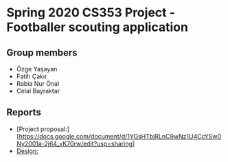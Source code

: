 # Spring 2020 CS353 Project - Footballer scouting application

## Group members
- Özge Yaşayan
- Fatih Çakır 
- Rabia Nur Önal 
- Celal Bayraktar

## Reports
- [Project proposal:] [https://docs.google.com/document/d/1YGsHTbjRLnC9wNz1U4CcYSw0Ny2001a-2j64_yK70rw/edit?usp=sharing]
- [Design:](https://docs.google.com/document/d/1okvsYHPz1LuPaZfmRWGzUKeMMb2KFf8H-gwTrcci2fI/edit?usp=sharing)
